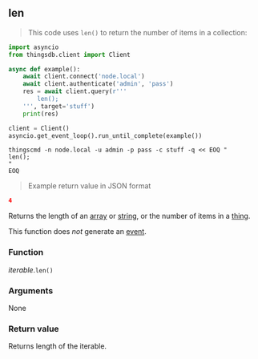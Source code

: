 ## len

> This code uses `len()` to return the number of items in a collection:

```python
import asyncio
from thingsdb.client import Client

async def example():
    await client.connect('node.local')
    await client.authenticate('admin', 'pass')
    res = await client.query(r'''
        len();
    ''', target='stuff')
    print(res)

client = Client()
asyncio.get_event_loop().run_until_complete(example())
```

```shell
thingscmd -n node.local -u admin -p pass -c stuff -q << EOQ "
len();
"
EOQ
```

> Example return value in JSON format

```json
4
```

Returns the length of an [array](#array) or [string](#string-raw), or the number of items in a [thing](#thing).

This function does *not* generate an [event](#events).

### Function
*iterable*.`len()`

### Arguments
None

### Return value
Returns length of the iterable.
